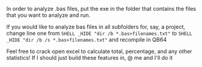In order to analyze .bas files, put the exe in the folder that contains the files that you want to analyze and run.

If you would like to analyze bas files in all subfolders for, say, a project, change line one from `SHELL _HIDE "dir /b *.bas>filenames.txt"` to `SHELL _HIDE "dir /b /s *.bas>filenames.txt"` and recompile in QB64

Feel free to crack open excel to calculate total, percentage, and any other statistics! If I should just build these features in, @ me and I'll do it